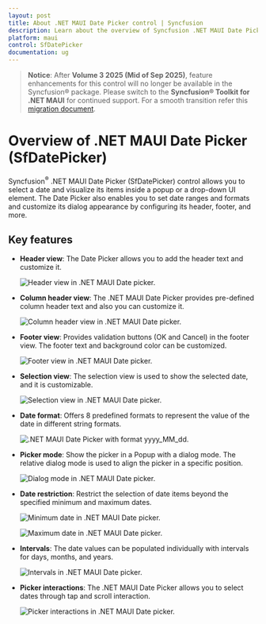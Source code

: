 ```yaml
---
layout: post
title: About .NET MAUI Date Picker control | Syncfusion
description: Learn about the overview of Syncfusion .NET MAUI Date Picker (SfDatePicker) control, its basic features, and date picker functionalities.
platform: maui
control: SfDatePicker
documentation: ug
---
```


> **Notice**: After **Volume 3 2025 (Mid of Sep 2025)**, feature enhancements for this control will no longer be available in the Syncfusion® package. Please switch to the **Syncfusion® Toolkit for .NET MAUI** for continued support. For a smooth transition refer this [migration document](https://help.syncfusion.com/maui-toolkit/migration).

# Overview of .NET MAUI Date Picker (SfDatePicker)

Syncfusion<sup>&reg;</sup> .NET MAUI Date Picker (SfDatePicker) control allows you to select a date and visualize its items inside a popup or a drop-down UI element. The Date Picker also enables you to set date ranges and formats and customize its dialog appearance by configuring its header, footer, and more.

## Key features

* **Header view**: The Date Picker allows you to add the header text and customize it.

   ![Header view in .NET MAUI Date picker.](images/overview/maui-header-view.png)

* **Column header view**: The .NET MAUI Date Picker provides pre-defined column header text and also you can customize it.

   ![Column header view in .NET MAUI Date picker.](images/overview/maui-column-header-view.png)

* **Footer view**: Provides validation buttons (OK and Cancel) in the footer view. The footer text and background color can be customized.

   ![Footer view in .NET MAUI Date picker.](images/overview/maui-date-picker-footer-view.png)

* **Selection view**: The selection view is used to show the selected date, and it is customizable.

   ![Selection view in .NET MAUI Date picker.](images/overview/maui-selection-view.png)

* **Date format**: Offers 8 predefined formats to represent the value of the date in different string formats.

   ![.NET MAUI Date Picker with format yyyy_MM_dd.](images/overview/maui-date-picker-format_yyyy_MM_dd.png)

* **Picker mode**: Show the picker in a Popup with a dialog mode. The relative dialog mode is used to align the picker in a specific position.

   ![Dialog mode in .NET MAUI Date picker.](images/overview/maui-date-picker-dialog-mode.gif)

* **Date restriction**: Restrict the selection of date items beyond the specified minimum and maximum dates.

   ![Minimum date in .NET MAUI Date picker.](images/overview/maui-date-picker-minimum-date.png)

   ![Maximum date in .NET MAUI Date picker.](images/overview/maui-date-picker-maximum-date.png)

* **Intervals**: The date values can be populated individually with intervals for days, months, and years.

   ![Intervals in .NET MAUI Date picker.](images/overview/maui-date-picker-intervals.gif)

* **Picker interactions**: The .NET MAUI Date Picker allows you to select dates through tap and scroll interaction.

   ![Picker interactions in .NET MAUI Date picker.](images/overview/maui-date-picker-interactions.gif)